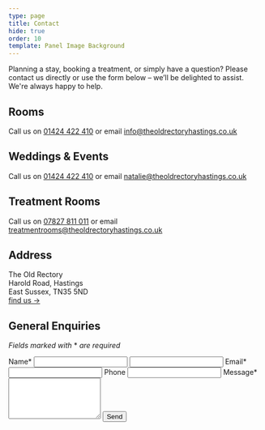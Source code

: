 ```yaml
---
type: page
title: Contact
hide: true
order: 10
template: Panel Image Background
---
```

Planning a stay, booking a treatment, or simply have a question? Please contact us directly or use the form below – we’ll be delighted to assist. We're always happy to help.

## Rooms

Call us on [01424 422 410](tel:01424422410) or email [info@theoldrectoryhastings.co.uk](mailto:info@theoldrectoryhastings.co.uk?subject=Rooms)

## Weddings & Events

Call us on [01424 422 410](tel:01424422410) or email [natalie@theoldrectoryhastings.co.uk](mailto:natalie@theoldrectoryhastings.co.uk)

## Treatment Rooms

Call us on [07827 811 011](tel:07827811011) or email [treatmentrooms@theoldrectoryhastings.co.uk](mailto:treatmentrooms@theoldrectoryhastings.co.uk)

## Address

The Old Rectory\
Harold Road, Hastings\
East Sussex, TN35 5ND\
[find us →](/find-us)

## General Enquiries

*Fields marked with* <span class="asterisk">*</span> *are required*

<section class="contact-form">
  <form class="form" name="contact" method="POST" id="contact-form" action="/api/submit-contact-form">
    <label for="name">Name<span class="asterisk">*</span></label>
    <input type="text" id="name" name="name" required>
    <input type="text" id="contact-name" name="contact-name">
    <label for="email">Email<span class="asterisk">*</span></label>
    <input type="email" id="email" name="email" required />
    <label for="phone">Phone</label>
    <input type="tel" id="phone" name="phone" />
    <label for="message">Message<span class="asterisk">*</span></label>
    <textarea id="message" name="message" rows="5" required></textarea>
    <button type="submit" class="cta">Send</button>
  </form>
</section>
